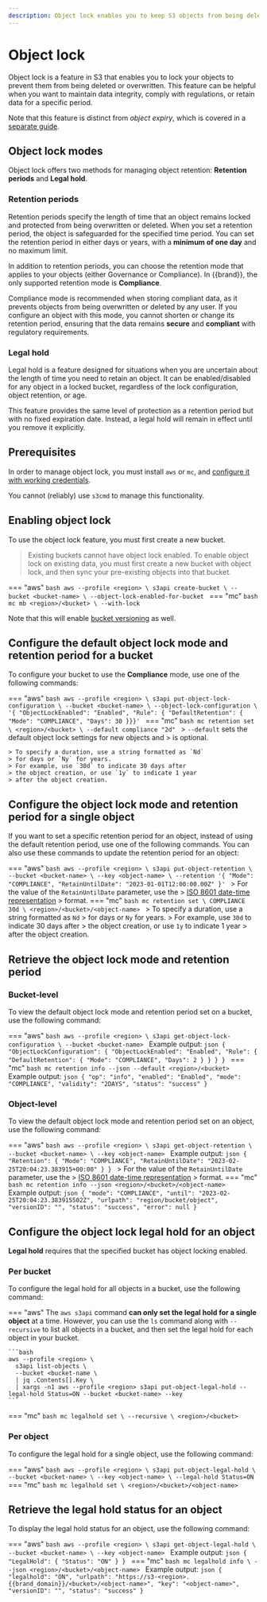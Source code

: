 ```yaml
---
description: Object lock enables you to keep S3 objects from being deleted or overwritten.
---
```

# Object lock


Object lock is a feature in S3 that enables you to lock your objects
to prevent them from being deleted or overwritten. This feature can be
helpful when you want to maintain data integrity, comply with
regulations, or retain data for a specific period.

Note that this feature is distinct from *object expiry*, which is covered in a [separate guide](expiry.md).

## Object lock modes

Object lock offers two methods for managing object retention:
**Retention periods** and **Legal hold**.

### Retention periods

Retention periods specify the length of time that an object
remains locked and protected from being overwritten or deleted.
When you set a retention period, the object is safeguarded for
the specified time period. You can set the retention period in
either days or years, with a **minimum of one day** and
no maximum limit.

In addition to retention periods, you can choose the retention mode
that applies to your objects (either Governance or Compliance). In
{{brand}}, the only supported retention mode is **Compliance**.

Compliance mode is recommended when storing compliant data,
as it prevents objects from being overwritten or deleted
by any user. If you configure an object with this mode, you
cannot shorten or change its retention period, ensuring that
the data remains **secure** and **compliant** with regulatory
requirements.

### Legal hold

Legal hold is a feature designed for situations when you are uncertain
about the length of time you need to retain an object. It can be
enabled/disabled for any object in a locked bucket, regardless of the
lock configuration, object retention, or age.

This feature provides the same level of protection as a retention period
but with no fixed expiration date. Instead, a legal hold will remain in
effect until you remove it explicitly.

## Prerequisites

In order to manage object lock, you must install `aws` or `mc`, and [configure it with working credentials](credentials.md).

You cannot (reliably) use `s3cmd` to manage this functionality.

## Enabling object lock

To use the object lock feature, you must first create a new bucket.

> Existing buckets cannot have object lock enabled.
> To enable object lock on existing data, you must first create a new bucket with object lock, and then sync your pre-existing objects into that bucket.

=== "aws"
    ```bash
    aws --profile <region> \
      s3api create-bucket \
      --bucket <bucket-name> \
      --object-lock-enabled-for-bucket
    ```
=== "mc"
    ```bash
    mc mb <region>/<bucket> \
      --with-lock
    ```

Note that this will enable [bucket versioning](versioning.md) as well.

## Configure the default object lock mode and retention period for a bucket

To configure your bucket to use the **Compliance** mode,
use one of the following commands:

=== "aws"
    ```bash
    aws --profile <region> \
      s3api put-object-lock-configuration \
      --bucket <bucket-name> \
      --object-lock-configuration \
      '{ "ObjectLockEnabled": "Enabled", "Rule": { "DefaultRetention": { "Mode": "COMPLIANCE", "Days": 30 }}}'
    ```
=== "mc"
    ```bash
    mc retention set \
      <region>/<bucket> \
      --default compliance "2d"
    ```
    > `--default` sets the default object lock settings for new objects and
    > is optional.

    > To specify a duration, use a string formatted as `Nd`
    > for days or `Ny` for years.
    > For example, use `30d` to indicate 30 days after
    > the object creation, or use `1y` to indicate 1 year
    > after the object creation.

## Configure the object lock mode and retention period for a single object

If you want to set a specific retention period for an object,
instead of using the default retention period, use one of the
following commands. You can also use these commands to update
the retention period for an object:

=== "aws"
    ```bash
    aws --profile <region> \
      s3api put-object-retention \
      --bucket <bucket-name> \
      --key <object-name> \
      --retention '{ "Mode": "COMPLIANCE", "RetainUntilDate": "2023-01-01T12:00:00.00Z" }'
    ```
    > For the value of the `RetainUntilDate` parameter, use the
    > [ISO 8601 date-time representation](https://en.wikipedia.org/wiki/ISO_8601#Combined_date_and_time_representations)
    > format.
=== "mc"
    ```bash
    mc retention set \
      COMPLIANCE 30d \
      <region>/<bucket>/<object-name>
    ```
    > To specify a duration, use a string formatted as `Nd`
    > for days or `Ny` for years.
    > For example, use `30d` to indicate 30 days after
    > the object creation, or use `1y` to indicate 1 year
    > after the object creation.

## Retrieve the object lock mode and retention period

### Bucket-level

To view the default object lock mode and retention period set on
a bucket, use the following command:

=== "aws"
    ```bash
    aws --profile <region> \
      s3api get-object-lock-configuration \
      --bucket <bucket-name>
    ```
    Example output:
    ```json
    {
      "ObjectLockConfiguration": {
        "ObjectLockEnabled": "Enabled",
        "Rule": {
          "DefaultRetention": {
            "Mode": "COMPLIANCE",
            "Days": 2
          }
        }
      }
    }
    ```
=== "mc"
    ```bash
    mc retention info --json --default <region>/<bucket>
    ```
    Example output:
    ```json
    {
      "op": "info",
      "enabled": "Enabled",
      "mode": "COMPLIANCE",
      "validity": "2DAYS",
      "status": "success"
    }
    ```

### Object-level

To view the default object lock mode and retention period set on
an object, use the following command:

=== "aws"
    ```bash
    aws --profile <region> \
      s3api get-object-retention \
      --bucket <bucket-name> \
      --key <object-name>
    ```
    Example output:
    ```json
    {
      "Retention": {
        "Mode": "COMPLIANCE",
        "RetainUntilDate": "2023-02-25T20:04:23.383915+00:00"
      }
    }
    ```
    > For the value of the `RetainUntilDate` parameter, use the
    > [ISO 8601 date-time representation](https://en.wikipedia.org/wiki/ISO_8601#Combined_date_and_time_representations)
    > format.
=== "mc"
    ```bash
    mc retention info --json <region>/<bucket>/<object-name>
    ```
    Example output:
    ```json
    {
      "mode": "COMPLIANCE",
      "until": "2023-02-25T20:04:23.383915502Z",
      "urlpath": "region/bucket/object",
      "versionID": "",
      "status": "success",
      "error": null
    }
    ```


## Configure the object lock legal hold for an object

**Legal hold** requires that the specified bucket
has object locking enabled.

### Per bucket

To configure the legal hold for all objects in a bucket,
use the following command:

=== "aws"
    The `aws s3api`
    command **can only set the legal hold for a single object**
    at a time. However, you can use the `ls` command along with
    `--recursive` to list all objects in a bucket, and then
    set the legal hold for each object in your bucket.

    ```bash
    aws --profile <region> \
      s3api list-objects \
      --bucket <bucket-name \
      | jq .Contents[].Key \
      | xargs -n1 aws --profile <region> s3api put-object-legal-hold --legal-hold Status=ON --bucket <bucket-name> --key
    ```
=== "mc"
    ```bash
    mc legalhold set \
      --recursive \
      <region>/<bucket>
    ```

### Per object

To configure the legal hold for a single object,
use the following command:

=== "aws"
    ```bash
    aws --profile <region> \
      s3api put-object-legal-hold \
      --bucket <bucket-name> \
      --key <object-name> \
      --legal-hold Status=ON
    ```
=== "mc"
    ```bash
    mc legalhold set \
      <region>/<bucket>/<object-name>
    ```

## Retrieve the legal hold status for an object

To display the legal hold status for an object, use the following command:

=== "aws"
    ```bash
    aws --profile <region> \
      s3api get-object-legal-hold \
      --bucket <bucket-name> \
      --key <object-name>
    ```
    Example output:
    ```json
    {
      "LegalHold": {
        "Status": "ON"
      }
    }
    ```
=== "mc"
    ```bash
    mc legalhold info \
      --json <region>/<bucket>/<object-name>
    ```
    Example output:
    ```json
    {
      "legalhold": "ON",
      "urlpath": "https://s3-<region>.{{brand_domain}}/<bucket>/<object-name>",
      "key": "<object-name>",
      "versionID": "",
      "status": "success"
    }
    ```
